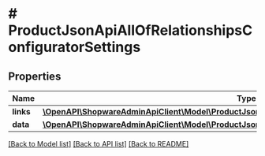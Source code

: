 # # ProductJsonApiAllOfRelationshipsConfiguratorSettings

## Properties

Name | Type | Description | Notes
------------ | ------------- | ------------- | -------------
**links** | [**\OpenAPI\ShopwareAdminApiClient\Model\ProductJsonApiAllOfRelationshipsConfiguratorSettingsLinks**](ProductJsonApiAllOfRelationshipsConfiguratorSettingsLinks.md) |  | [optional]
**data** | [**\OpenAPI\ShopwareAdminApiClient\Model\ProductJsonApiAllOfRelationshipsConfiguratorSettingsData[]**](ProductJsonApiAllOfRelationshipsConfiguratorSettingsData.md) |  | [optional]

[[Back to Model list]](../../README.md#models) [[Back to API list]](../../README.md#endpoints) [[Back to README]](../../README.md)
